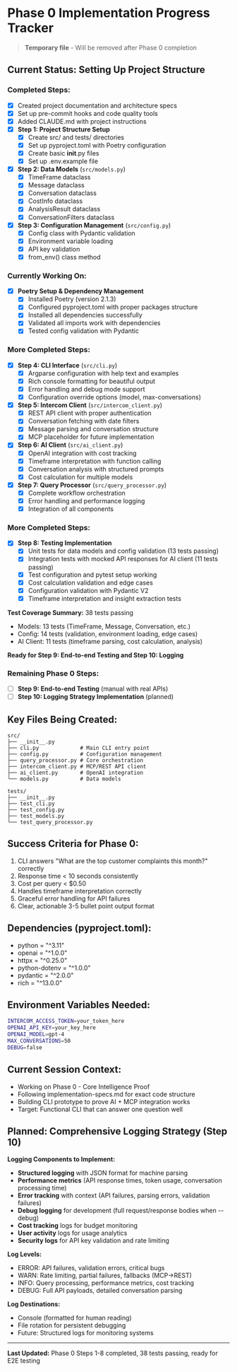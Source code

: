 # Phase 0 Implementation Progress Tracker

> **Temporary file** - Will be removed after Phase 0 completion

## Current Status: Setting Up Project Structure

### Completed Steps:
- [x] Created project documentation and architecture specs
- [x] Set up pre-commit hooks and code quality tools
- [x] Added CLAUDE.md with project instructions
- [x] **Step 1: Project Structure Setup**
  - [x] Create src/ and tests/ directories
  - [x] Set up pyproject.toml with Poetry configuration
  - [x] Create basic __init__.py files
  - [x] Set up .env.example file
- [x] **Step 2: Data Models** (`src/models.py`)
  - [x] TimeFrame dataclass
  - [x] Message dataclass
  - [x] Conversation dataclass
  - [x] CostInfo dataclass
  - [x] AnalysisResult dataclass
  - [x] ConversationFilters dataclass
- [x] **Step 3: Configuration Management** (`src/config.py`)
  - [x] Config class with Pydantic validation
  - [x] Environment variable loading
  - [x] API key validation
  - [x] from_env() class method

### Currently Working On:
- [x] **Poetry Setup & Dependency Management**
  - [x] Installed Poetry (version 2.1.3)
  - [x] Configured pyproject.toml with proper packages structure
  - [x] Installed all dependencies successfully
  - [x] Validated all imports work with dependencies
  - [x] Tested config validation with Pydantic

### More Completed Steps:
- [x] **Step 4: CLI Interface** (`src/cli.py`)
  - [x] Argparse configuration with help text and examples
  - [x] Rich console formatting for beautiful output
  - [x] Error handling and debug mode support
  - [x] Configuration override options (model, max-conversations)
- [x] **Step 5: Intercom Client** (`src/intercom_client.py`)
  - [x] REST API client with proper authentication
  - [x] Conversation fetching with date filters
  - [x] Message parsing and conversation structure
  - [x] MCP placeholder for future implementation
- [x] **Step 6: AI Client** (`src/ai_client.py`)
  - [x] OpenAI integration with cost tracking
  - [x] Timeframe interpretation with function calling
  - [x] Conversation analysis with structured prompts
  - [x] Cost calculation for multiple models
- [x] **Step 7: Query Processor** (`src/query_processor.py`)
  - [x] Complete workflow orchestration
  - [x] Error handling and performance logging
  - [x] Integration of all components

### More Completed Steps:
- [x] **Step 8: Testing Implementation**
  - [x] Unit tests for data models and config validation (13 tests passing)
  - [x] Integration tests with mocked API responses for AI client (11 tests passing)
  - [x] Test configuration and pytest setup working
  - [x] Cost calculation validation and edge cases
  - [x] Configuration validation with Pydantic V2
  - [x] Timeframe interpretation and insight extraction tests

**Test Coverage Summary:** 38 tests passing
- Models: 13 tests (TimeFrame, Message, Conversation, etc.)
- Config: 14 tests (validation, environment loading, edge cases)
- AI Client: 11 tests (timeframe parsing, cost calculation, analysis)

**Ready for Step 9: End-to-end Testing and Step 10: Logging**

### Remaining Phase 0 Steps:
- [ ] **Step 9: End-to-end Testing** (manual with real APIs)
- [ ] **Step 10: Logging Strategy Implementation** (planned)

## Key Files Being Created:

```
src/
├── __init__.py
├── cli.py             # Main CLI entry point
├── config.py          # Configuration management
├── query_processor.py # Core orchestration
├── intercom_client.py # MCP/REST API client
├── ai_client.py       # OpenAI integration
└── models.py          # Data models

tests/
├── __init__.py
├── test_cli.py
├── test_config.py
├── test_models.py
└── test_query_processor.py
```

## Success Criteria for Phase 0:
1. CLI answers "What are the top customer complaints this month?" correctly
2. Response time < 10 seconds consistently
3. Cost per query < $0.50
4. Handles timeframe interpretation correctly
5. Graceful error handling for API failures
6. Clear, actionable 3-5 bullet point output format

## Dependencies (pyproject.toml):
- python = "^3.11"
- openai = "^1.0.0"
- httpx = "^0.25.0"
- python-dotenv = "^1.0.0"
- pydantic = "^2.0.0"
- rich = "^13.0.0"

## Environment Variables Needed:
```bash
INTERCOM_ACCESS_TOKEN=your_token_here
OPENAI_API_KEY=your_key_here
OPENAI_MODEL=gpt-4
MAX_CONVERSATIONS=50
DEBUG=false
```

## Current Session Context:
- Working on Phase 0 - Core Intelligence Proof
- Following implementation-specs.md for exact code structure
- Building CLI prototype to prove AI + MCP integration works
- Target: Functional CLI that can answer one question well

## Planned: Comprehensive Logging Strategy (Step 10)

**Logging Components to Implement:**
- **Structured logging** with JSON format for machine parsing
- **Performance metrics** (API response times, token usage, conversation processing time)
- **Error tracking** with context (API failures, parsing errors, validation failures)
- **Debug logging** for development (full request/response bodies when --debug)
- **Cost tracking** logs for budget monitoring
- **User activity** logs for usage analytics
- **Security logs** for API key validation and rate limiting

**Log Levels:**
- ERROR: API failures, validation errors, critical bugs
- WARN: Rate limiting, partial failures, fallbacks (MCP→REST)
- INFO: Query processing, performance metrics, cost tracking
- DEBUG: Full API payloads, detailed conversation parsing

**Log Destinations:**
- Console (formatted for human reading)
- File rotation for persistent debugging
- Future: Structured logs for monitoring systems

---
**Last Updated:** Phase 0 Steps 1-8 completed, 38 tests passing, ready for E2E testing
